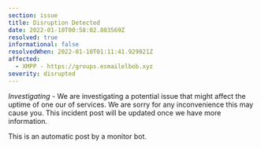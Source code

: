 ```yaml
---
section: issue
title: Disruption Detected
date: 2022-01-10T00:58:02.803569Z
resolved: true
informational: false
resolvedWhen: 2022-01-10T01:11:41.929021Z
affected:
  - XMPP - https://groups.esmailelbob.xyz
severity: disrupted
---
```

*Investigating* - We are investigating a potential issue that might affect the uptime of one our of services. We are sorry for any inconvenience this may cause you. This incident post will be updated once we have more information.

This is an automatic post by a monitor bot.
        